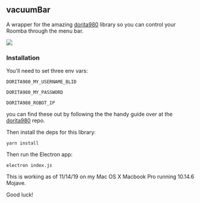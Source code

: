 ## vacuumBar

A wrapper for the amazing [dorita980](https://github.com/koalazak/dorita980) library so you can control your Roomba through the menu bar.

<img src="https://i.imgur.com/Igav4Ym.png"/>

### Installation

You'll need to set three env vars:

`DORITA980_MY_USERNAME_BLID`

`DORITA980_MY_PASSWORD`

`DORITA980_ROBOT_IP`

you can find these out by following the the handy guide over at the [dorita980](https://github.com/koalazak/dorita980#how-to-get-your-usernameblid-and-password) repo.

Then install the deps for this library:

`yarn install`

Then run the Electron app:

`electron index.js`

This is working as of 11/14/19 on my Mac OS X Macbook Pro running 10.14.6 Mojave.

Good luck!

